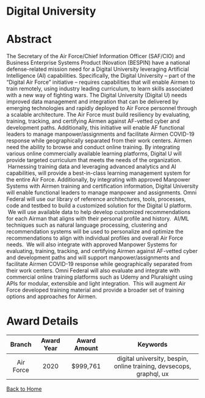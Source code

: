 
Digital University
==================

# Abstract


The Secretary of the Air Force/Chief Information Officer (SAF/CIO) and Business Enterprise Systems Product INovation (BESPIN) have a national defense-related mission need for a Digital University leveraging Artificial Intelligence (AI) capabilities. Specifically, the Digital University – part of the “Digital Air Force” initiative – requires capabilities that will enable Airmen to train remotely, using industry leading curriculum, to learn skills associated with a new way of fighting wars. The Digital University (Digital U) needs improved data management and integration that can be delivered by emerging technologies and rapidly deployed to Air Force personnel through a scalable architecture. The Air Force must build resiliency by evaluating, training, tracking, and certifying Airmen against AF-vetted cyber and development paths. Additionally, this initiative will enable AF functional leaders to manage manpower/assignments and facilitate Airmen COVID-19 response while geographically separated from their work centers. Airmen need the ability to browse and conduct online training. By integrating various online commercially available learning platforms, Digital U will provide targeted curriculum that meets the needs of the organization.  Harnessing training data and leveraging advanced analytics and AI capabilities, will provide a best-in-class learning management system for the entire Air Force. Additionally, by integrating with approved Manpower Systems with Airmen training and certification information, Digital University will enable functional leaders to manage manpower and assignments. Omni Federal will use our library of reference architectures, tools, processes, code and testbed to build a customized solution for the Digital U platform.  We will use available data to help develop customized recommendations for each Airman that aligns with their personal profile and history.  AI/ML techniques such as natural language processing, clustering and recommendation systems will be used to personalize and optimize the recommendations to align with individual profiles and overall Air Force needs.  We will also integrate with approved Manpower Systems for evaluating, training, tracking, and certifying Airmen against AF-vetted cyber and development paths and will support manpower/assignments and facilitate Airmen COVID-19 response while geographically separated from their work centers. Omni Federal will also evaluate and integrate with commercial online training platforms such as Udemy and Pluralsight using APIs for modular, extensible and light integration.  This will augment Air Force developed training material and provide a broader set of training options and approaches for Airmen.  

# Award Details

|Branch|Award Year|Award Amount|Keywords|
| :---: | :---: | :---: | :---: |
|Air Force|2020|$999,761|digital university, bespin, online training, devsecops, graphql, ux|
  
  


[Back to Home](https://github.com/chrischow/dod_sbir_awards#1637)